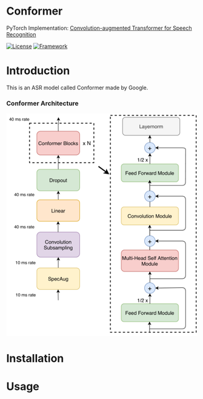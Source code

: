 # Conformer
PyTorch Implementation: [Convolution-augmented Transformer for Speech Recognition](https://arxiv.org/abs/2005.08100)

[![License](https://img.shields.io/badge/License-Apache%202.0-blue.svg)](https://opensource.org/licenses/Apache-2.0)
[![Framework](https://img.shields.io/badge/Framework-PyTorch-red.svg)](https://pytorch.org/)


# Introduction
This is an ASR model called Conformer made by Google.

### Conformer Architecture
![Conformer Encoder Architecture](docs/images/encoder_block.png)


# Installation

# Usage
